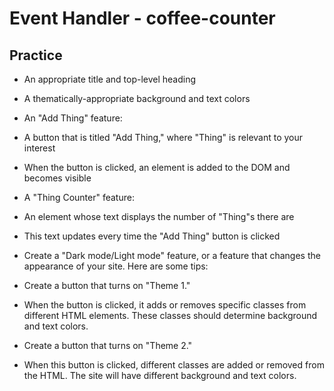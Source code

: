 # Event Handler - coffee-counter

## Practice
* An appropriate title and top-level heading
* A thematically-appropriate background and text colors
* An "Add Thing" feature:
* A button that is titled "Add Thing," where "Thing" is relevant to your interest
* When the button is clicked, an element is added to the DOM and becomes visible
* A "Thing Counter" feature:
* An element whose text displays the number of "Thing"s there are
* This text updates every time the "Add Thing" button is clicked
* Create a "Dark mode/Light mode" feature, or a feature that changes the appearance of your site. Here are some tips:

* Create a button that turns on "Theme 1."
* When the button is clicked, it adds or removes specific classes from different HTML elements. These classes should determine background and text colors.
* Create a button that turns on "Theme 2."
* When this button is clicked, different classes are added or removed from the HTML. The site will have different background and text colors.
